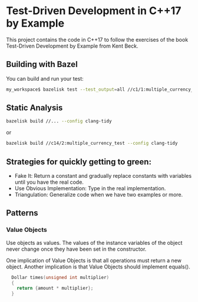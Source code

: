 # Test-Driven Development in C++17 by Example

This project contains the code in C++17 to follow the exercises of the book Test-Driven Development by Example from Kent Beck.

## Building with Bazel

You can build and run your test:

```bash
my_workspace$ bazelisk test --test_output=all //c1/1:multiple_currency_test
```

## Static Analysis

```bash
bazelisk build //... --config clang-tidy
```

or

```bash
bazelisk build //c14/2:multiple_currency_test --config clang-tidy
```

## Strategies for quickly getting to green:
* Fake It: Return a constant and gradually replace constants with variables until you have the real code.
* Use Obvious Implementation: Type in the real implementation.
* Triangulation: Generalize code when we have two examples or more.

## Patterns
### Value Objects
Use objects as values. The values of the instance variables of the object never change once they have been set in the constructor.

One implication of Value Objects is that all operations must return a new object. Another implication is that Value Objects should implement equals().

```c++
  Dollar times(unsigned int multiplier)
  {
    return {amount * multiplier};
  }
```  